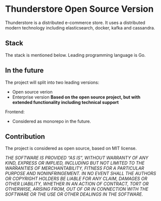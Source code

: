 # Thunderstore Open Source Version
Thunderstore is a distributed e-commerce store. It uses a distributed modern technology including elasticsearch, docker, kafka and cassandra.

## Stack
The stack is mentioned below. Leading programming language is Go.

## In the future
The project will split into two leading versions:
- Open source verion
- Enterprise version **Based on the open source project, but with extended functionality including technical support**

Frontend:
- Considered as monorepo in the future.

## Contribution
The project is considered as open source, based on MIT license.

*THE SOFTWARE IS PROVIDED “AS IS”, WITHOUT WARRANTY OF ANY KIND, EXPRESS OR IMPLIED, INCLUDING BUT NOT LIMITED TO THE WARRANTIES OF MERCHANTABILITY, FITNESS FOR A PARTICULAR PURPOSE AND NONINFRINGEMENT. IN NO EVENT SHALL THE AUTHORS OR COPYRIGHT HOLDERS BE LIABLE FOR ANY CLAIM, DAMAGES OR OTHER LIABILITY, WHETHER IN AN ACTION OF CONTRACT, TORT OR OTHERWISE, ARISING FROM, OUT OF OR IN CONNECTION WITH THE SOFTWARE OR THE USE OR OTHER DEALINGS IN THE SOFTWARE.*
